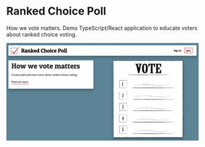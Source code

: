 # Ranked Choice Poll

How we vote matters. Demo TypeScript/React application to educate voters about ranked choice voting.

![Ranked Choice Poll](/src/Images/landing.png)
